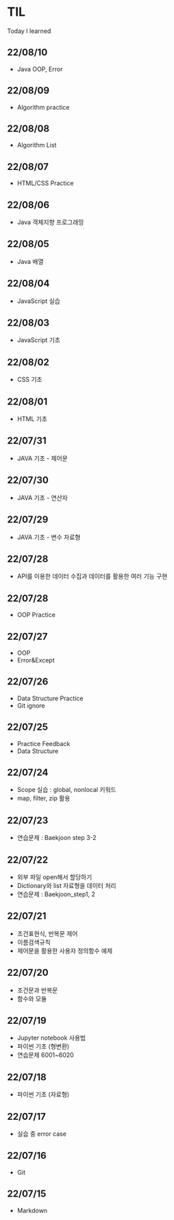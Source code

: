 # TIL
Today I learned

## 22/08/10
- Java OOP, Error
## 22/08/09
- Algorithm practice
## 22/08/08
- Algorithm List
## 22/08/07
- HTML/CSS Practice
## 22/08/06
- Java 객체지향 프로그래밍
## 22/08/05
- Java 배열
## 22/08/04
- JavaScript 실습
## 22/08/03
- JavaScript 기초
## 22/08/02
- CSS 기초
## 22/08/01
- HTML 기초
## 22/07/31
- JAVA 기초 - 제어문
## 22/07/30
- JAVA 기초 - 연산자
## 22/07/29
- JAVA 기초 - 변수 자료형
## 22/07/28
- API를 이용한 데이터 수집과 데이터를 활용한 여러 기능 구현
## 22/07/28
- OOP Practice
## 22/07/27
- OOP
- Error&Except
## 22/07/26
- Data Structure Practice
- Git ignore
## 22/07/25
- Practice Feedback
- Data Structure
## 22/07/24
- Scope 실습 : global, nonlocal 키워드
- map, filter, zip 활용
## 22/07/23
- 연습문제 : Baekjoon step 3-2
## 22/07/22
- 외부 파일 open해서 할당하기
- Dictionary와 list 자료형을 데이터 처리
- 연습문제 : Baekjoon_step1, 2
## 22/07/21
- 조건표현식, 반복문 제어
- 이름검색규칙
- 제어문을 활용한 사용자 정의함수 예제
## 22/07/20
- 조건문과 반복문
- 함수와 모듈
## 22/07/19
- Jupyter notebook 사용법
- 파이썬 기초 (형변환)
- 연습문제 6001~6020
## 22/07/18
- 파이썬 기초 (자료형)
## 22/07/17
- 실습 중 error case
## 22/07/16
- Git
## 22/07/15
- Markdown
















